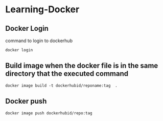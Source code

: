 # Learning-Docker

## Docker Login

command to login to dockerhub

`docker login`

## Build image when the docker file is in the same directory that the executed command

`docker image build -t dockerhubid/reponame:tag  .`


## Docker push

`docker image push dockerhubid/repo:tag`
